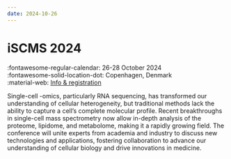 ```yaml
---
date: 2024-10-26
---
```


# iSCMS 2024

:fontawesome-regular-calendar: 26-28 October 2024 <br/>
:fontawesome-solid-location-dot: Copenhagen, Denmark <br/>
:material-web: [Info & registration](https://singlecellms.org)

Single-cell -omics, particularly RNA sequencing, has transformed our understanding of cellular heterogeneity, but traditional methods lack the ability to capture a cell’s complete molecular profile. Recent breakthroughs in single-cell mass spectrometry now allow in-depth analysis of the proteome, lipidome, and metabolome, making it a rapidly growing field. The conference will unite experts from academia and industry to discuss new technologies and applications, fostering collaboration to advance our understanding of cellular biology and drive innovations in medicine.
